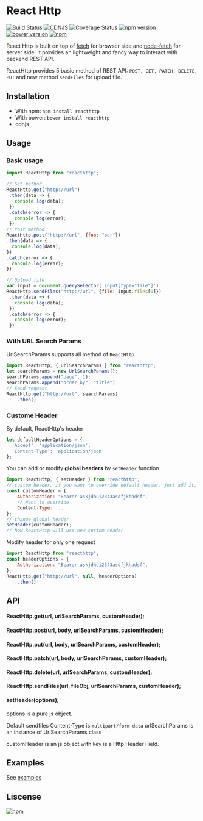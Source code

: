 # React Http

 [![Build Status](https://img.shields.io/travis/tinpee/reacthttp/master.svg?style=flat-square)](https://travis-ci.org/tinpee/reacthttp) [![CDNJS](https://img.shields.io/cdnjs/v/reacthttp.svg?style=flat-square)](https://cdnjs.com/libraries/reacthttp) [![Coverage Status](https://img.shields.io/coveralls/tinpee/reacthttp/master.svg?style=flat-square)](https://coveralls.io/github/tinpee/reacthttp?branch=master) [![npm version](https://img.shields.io/npm/v/reacthttp.svg?style=flat-square)](https://www.npmjs.com/package/reacthttp) [![bower version](https://img.shields.io/bower/v/reacthttp.svg?style=flat-square)](https://www.npmjs.com/package/reacthttp) [![npm](https://img.shields.io/npm/dm/reacthttp.svg?style=flat-square)](https://www.npmjs.com/package/reacthttp)

React Http is built on top of [fetch](https://github.com/github/fetch) for browser side and [node-fetch](https://github.com/bitinn/node-fetch) for server side.
It provides an lightweight and fancy way to interact with backend REST API.

ReactHttp provides 5 basic method of REST API: `POST, GET, PATCH, DELETE, PUT` and new method `sendFiles` for upload file.

## Installation
- With npm: `npm install reacthttp`
- With bower: `bower install reacthttp`
- cdnjs

## Usage
### Basic usage
 ```js
import ReactHttp from "reacthttp";

// Get method
ReactHttp.get("http://url")
  .then(data => {
    console.log(data);
  })
  .catch(error => {
    console.log(error);
  })
// Post method
ReactHttp.post("http://url", {foo: "bar"})
 .then(data => {
   console.log(data);
 })
 .catch(error => {
   console.log(error);
 })

// Upload file
var input = document.querySelector('input[type="file"]')
ReactHttp.sendFiles("http://url", {file: input.files[0]})
  .then(data => {
    console.log(data);
  })
  .catch(error => {
    console.log(error);
  })
```

### With URL Search Params
UrlSearchParams supports all method of `ReactHttp`
```js
import ReactHttp, { UrlSearchParams } from "reacthttp";
let searchParams = new UrlSearchParams();
searchParams.append("page", 1);
searchParams.append("order_by", "title")
// Send request
ReactHttp.get("http://url", searchParams)
    .then()
```

### Custome Header
By default, ReactHttp's header
```js
let defaultHeaderOptions = {  
  'Accept': 'application/json',
  'Content-Type': 'application/json'
};
```
You can add or modify __global headers__ by `setHeader` function
```js
import ReactHttp, { setHeader } from "reacthttp";
// custom header, if you want to override default header, just add it.
const customHeader = {
    Authorization: "Bearer askjdhui2343asdfjkhadsf",
    // Want to override
    Content-Type: ...
};
// change global header
setHeader(customHeader);
// Now ReactHttp will use new custom header
```

Modify header for only one request
```js
import ReactHttp from "reacthttp";
const headerOptions = {
    Authorization: "Bearer askjdhui2343asdfjkhadsf",
};
ReactHttp.get("http://url", null, headerOptions)
    .then()
```

## API
#### ReactHttp.get(url, urlSearchParams, customHeader);
#### ReactHttp.post(url, body, urlSearchParams, customHeader);
#### ReactHttp.put(url, body, urlSearchParams, customHeader);
#### ReactHttp.patch(url, body, urlSearchParams, customHeader);
#### ReactHttp.delete(url, urlSearchParams, customHeader);
#### ReactHttp.sendFiles(url, fileObj, urlSearchParams, customHeader);
#### setHeader(options);
options is a pure js object.

Default sendfiles Content-Type is `multipart/form-data`
urlSearchParams is an instance of UrlSearchParams class

customHeader is an js object with key is a Http Header Field.

## Examples
See [examples](examples)

## Liscense
[![npm](https://img.shields.io/npm/l/express.svg?style=flat-square)](https://www.npmjs.com/package/reacthttp)
